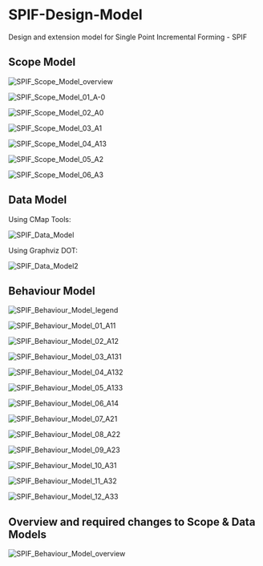 # SPIF-Design-Model
Design and extension model for Single Point Incremental Forming - SPIF


## Scope Model

![SPIF_Scope_Model_overview](SPIF_Scope_Model/SPIF_Scope_Model_overview.png)

![SPIF_Scope_Model_01_A-0](SPIF_Scope_Model/SPIF_Scope_Model_01_A-0.png)

![SPIF_Scope_Model_02_A0](SPIF_Scope_Model/SPIF_Scope_Model_02_A0.png)

![SPIF_Scope_Model_03_A1](SPIF_Scope_Model/SPIF_Scope_Model_03_A1.png)

![SPIF_Scope_Model_04_A13](SPIF_Scope_Model/SPIF_Scope_Model_04_A13.png)

![SPIF_Scope_Model_05_A2](SPIF_Scope_Model/SPIF_Scope_Model_05_A2.png)

![SPIF_Scope_Model_06_A3](SPIF_Scope_Model/SPIF_Scope_Model_06_A3.png)

## Data Model

Using CMap Tools:

![SPIF_Data_Model](SPIF_Data_Model/SPIF_Data_Model.png)

Using Graphviz DOT:

![SPIF_Data_Model2](SPIF_Data_Model/SPIF_Data_Model.gv.png)


## Behaviour Model

![SPIF_Behaviour_Model_legend](SPIF_Behaviour_Model/legend.gv.png)

![SPIF_Behaviour_Model_01_A11](SPIF_Behaviour_Model/SPIF_Behaviour_Model_01_A11.gv.png)

![SPIF_Behaviour_Model_02_A12](SPIF_Behaviour_Model/SPIF_Behaviour_Model_02_A12.gv.png)

![SPIF_Behaviour_Model_03_A131](SPIF_Behaviour_Model/SPIF_Behaviour_Model_03_A131.gv.png)

![SPIF_Behaviour_Model_04_A132](SPIF_Behaviour_Model/SPIF_Behaviour_Model_04_A132.gv.png)

![SPIF_Behaviour_Model_05_A133](SPIF_Behaviour_Model/SPIF_Behaviour_Model_05_A133.gv.png)

![SPIF_Behaviour_Model_06_A14](SPIF_Behaviour_Model/SPIF_Behaviour_Model_06_A14.gv.png)

![SPIF_Behaviour_Model_07_A21](SPIF_Behaviour_Model/SPIF_Behaviour_Model_07_A21.gv.png)

![SPIF_Behaviour_Model_08_A22](SPIF_Behaviour_Model/SPIF_Behaviour_Model_08_A22.gv.png)

![SPIF_Behaviour_Model_09_A23](SPIF_Behaviour_Model/SPIF_Behaviour_Model_09_A23.gv.png)

![SPIF_Behaviour_Model_10_A31](SPIF_Behaviour_Model/SPIF_Behaviour_Model_10_A31.gv.png)

![SPIF_Behaviour_Model_11_A32](SPIF_Behaviour_Model/SPIF_Behaviour_Model_11_A32.gv.png)

![SPIF_Behaviour_Model_12_A33](SPIF_Behaviour_Model/SPIF_Behaviour_Model_12_A33.gv.png)

## Overview and required changes to Scope & Data Models

![SPIF_Behaviour_Model_overview](SPIF_Behaviour_Model/overview.png)
